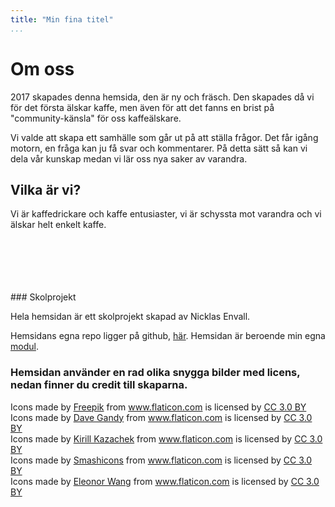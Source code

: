 ```yaml
---
title: "Min fina titel"
...
```

Om oss
=========================

2017 skapades denna hemsida, den är ny och fräsch. Den skapades då vi för det första
älskar kaffe, men även för att det fanns en brist på "community-känsla" för oss kaffeälskare.

Vi valde att skapa ett samhälle som går ut på att ställa frågor. Det får igång motorn,
en fråga kan ju få svar och kommentarer. På detta sätt så kan vi dela vår kunskap
medan vi lär oss nya saker av varandra.


## Vilka är vi?

Vi är kaffedrickare och kaffe entusiaster, vi är schyssta mot varandra och vi
älskar helt enkelt kaffe.


<br>
<br>
<br>
<br>
<br>
### Skolprojekt

Hela hemsidan är ett skolprojekt skapad av Nicklas Envall.

Hemsidans egna repo ligger på github, [här](https://github.com/Nicklas766/coffee-community).
Hemsidan är beroende min egna [modul](https://github.com/Nicklas766/Comment).



### Hemsidan använder en rad olika snygga bilder med licens, nedan finner du credit till skaparna.


<div>Icons made by <a href="http://www.freepik.com" title="Freepik">Freepik</a> from <a href="https://www.flaticon.com/" title="Flaticon">www.flaticon.com</a> is licensed by <a href="http://creativecommons.org/licenses/by/3.0/" title="Creative Commons BY 3.0" target="_blank">CC 3.0 BY</a></div>


<div>Icons made by <a href="https://www.flaticon.com/authors/dave-gandy" title="Dave Gandy">Dave Gandy</a> from <a href="https://www.flaticon.com/" title="Flaticon">www.flaticon.com</a> is licensed by <a href="http://creativecommons.org/licenses/by/3.0/" title="Creative Commons BY 3.0" target="_blank">CC 3.0 BY</a></div>



<div>Icons made by <a href="https://www.flaticon.com/authors/kirill-kazachek" title="Kirill Kazachek">Kirill Kazachek</a> from <a href="https://www.flaticon.com/" title="Flaticon">www.flaticon.com</a> is licensed by <a href="http://creativecommons.org/licenses/by/3.0/" title="Creative Commons BY 3.0" target="_blank">CC 3.0 BY</a></div>


<div>Icons made by <a href="https://www.flaticon.com/authors/smashicons" title="Smashicons">Smashicons</a> from <a href="https://www.flaticon.com/" title="Flaticon">www.flaticon.com</a> is licensed by <a href="http://creativecommons.org/licenses/by/3.0/" title="Creative Commons BY 3.0" target="_blank">CC 3.0 BY</a></div>

<div>Icons made by <a href="https://www.flaticon.com/authors/eleonor-wang" title="Eleonor Wang">Eleonor Wang</a> from <a href="https://www.flaticon.com/" title="Flaticon">www.flaticon.com</a> is licensed by <a href="http://creativecommons.org/licenses/by/3.0/" title="Creative Commons BY 3.0" target="_blank">CC 3.0 BY</a></div>
